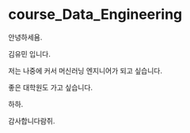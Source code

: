 # course_Data_Engineering

안녕하세욤.

김유민 입니다.

저는 나중에 커서 머신러닝 엔지니어가 되고 싶습니다.

좋은 대학원도 가고 싶습니다.

하하.

감사합니다람쥐.
